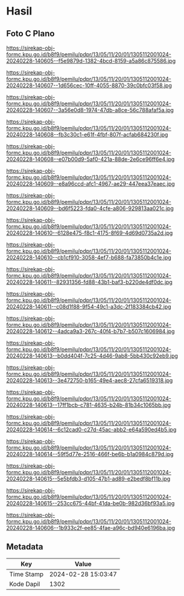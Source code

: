 # Hasil

## Foto C Plano

https://sirekap-obj-formc.kpu.go.id/b8f9/pemilu/pdpr/13/05/11/20/01/1305112001024-20240228-140605--f5e9879d-1382-4bcd-8159-a5a86c875586.jpg

https://sirekap-obj-formc.kpu.go.id/b8f9/pemilu/pdpr/13/05/11/20/01/1305112001024-20240228-140607--1d656cec-10ff-4055-8870-39c0bfc03f58.jpg

https://sirekap-obj-formc.kpu.go.id/b8f9/pemilu/pdpr/13/05/11/20/01/1305112001024-20240228-140607--3a56e0d8-1974-47db-a8ce-56c788afaf5a.jpg

https://sirekap-obj-formc.kpu.go.id/b8f9/pemilu/pdpr/13/05/11/20/01/1305112001024-20240228-140608--fb3c30c1-e61f-4fbf-807f-acfab684230f.jpg

https://sirekap-obj-formc.kpu.go.id/b8f9/pemilu/pdpr/13/05/11/20/01/1305112001024-20240228-140608--e07b00d9-5af0-421a-88de-2e6ce96ff6e4.jpg

https://sirekap-obj-formc.kpu.go.id/b8f9/pemilu/pdpr/13/05/11/20/01/1305112001024-20240228-140609--e8a96ccd-afc1-4967-ae29-447eea37eaec.jpg

https://sirekap-obj-formc.kpu.go.id/b8f9/pemilu/pdpr/13/05/11/20/01/1305112001024-20240228-140609--bd6f5223-fda0-4cfe-a806-929813aa021c.jpg

https://sirekap-obj-formc.kpu.go.id/b8f9/pemilu/pdpr/13/05/11/20/01/1305112001024-20240228-140610--6128e475-f8c1-4175-8f69-4d69d0735a2d.jpg

https://sirekap-obj-formc.kpu.go.id/b8f9/pemilu/pdpr/13/05/11/20/01/1305112001024-20240228-140610--cb1cf910-3058-4ef7-b688-fa73850b4c1e.jpg

https://sirekap-obj-formc.kpu.go.id/b8f9/pemilu/pdpr/13/05/11/20/01/1305112001024-20240228-140611--82931356-fd88-43b1-baf3-b220de4df0dc.jpg

https://sirekap-obj-formc.kpu.go.id/b8f9/pemilu/pdpr/13/05/11/20/01/1305112001024-20240228-140611--c08d1f88-9f54-49c1-a3dc-2f183384cb42.jpg

https://sirekap-obj-formc.kpu.go.id/b8f9/pemilu/pdpr/13/05/11/20/01/1305112001024-20240228-140612--4adca9a3-267c-40f4-b7b7-b507c1606984.jpg

https://sirekap-obj-formc.kpu.go.id/b8f9/pemilu/pdpr/13/05/11/20/01/1305112001024-20240228-140613--b0dd404f-7c25-4d46-9ab8-5bb430c92eb9.jpg

https://sirekap-obj-formc.kpu.go.id/b8f9/pemilu/pdpr/13/05/11/20/01/1305112001024-20240228-140613--3e472750-b165-49e4-aec8-27cfa6519318.jpg

https://sirekap-obj-formc.kpu.go.id/b8f9/pemilu/pdpr/13/05/11/20/01/1305112001024-20240228-140613--17ff1bcb-c781-4635-b24b-81b34c1065bb.jpg

https://sirekap-obj-formc.kpu.go.id/b8f9/pemilu/pdpr/13/05/11/20/01/1305112001024-20240228-140614--6c12cad0-c27d-45ac-abb2-e64a590ed4b5.jpg

https://sirekap-obj-formc.kpu.go.id/b8f9/pemilu/pdpr/13/05/11/20/01/1305112001024-20240228-140614--59f5d77e-2516-466f-be6b-b1a0984c879d.jpg

https://sirekap-obj-formc.kpu.go.id/b8f9/pemilu/pdpr/13/05/11/20/01/1305112001024-20240228-140615--5e5bfdb3-d105-47b1-ad89-e2bedf8bf11b.jpg

https://sirekap-obj-formc.kpu.go.id/b8f9/pemilu/pdpr/13/05/11/20/01/1305112001024-20240228-140615--253cc675-44bf-41da-be0b-982d36bf93a5.jpg

https://sirekap-obj-formc.kpu.go.id/b8f9/pemilu/pdpr/13/05/11/20/01/1305112001024-20240228-140606--1b933c2f-ee85-4fae-a96c-bd940e6196ba.jpg


## Metadata

| Key        | Value               |
| ---------- | ------------------- |
| Time Stamp | 2024-02-28 15:03:47 |
| Kode Dapil | 1302                |



